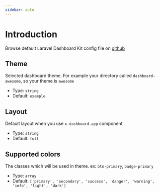 ```yaml
---
sidebar: auto
---
```


# Introduction

Browse default Laravel Dashboard Kit config file on [github](https://github.com/laravel-dashboard-kit/dashboard-ui/blob/master/config/dashboard-ui.php)

## Theme

Selected dashboard theme. For example your directory called `dashboard-awesome`, so your theme is `awesome`

- Type: `string`
- Default: `example`

## Layout

Default layout when you use `x-dashboard-app` component

- Type: `string`
- Default: `full`

## Supported colors

The classes which will be used in theme. ex: `btn-primary`, `badge-primary`

- Type: `array`
- Default: `['primary', 'secondary', 'success', 'danger', 'warning', 'info', 'light', 'dark']`
